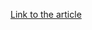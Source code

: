 [Link to the article](https://www.akamai.com/blog/security/phish-proof-multi-factor-authentication-with-akamai-mfa-blog-3)
